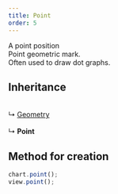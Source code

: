 ```yaml
---
title: Point
order: 5
---
```


A point position<br />Point geometric mark. <br />Often used to draw dot graphs. <br />

<a name="47c96d01"></a>

## Inheritance

<br />↳ [Geometry](geometry)<br />
<br />↳ **Point**<br />

<a name="d3474432"></a>

## Method for creation

```typescript
chart.point();
view.point();
```
